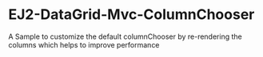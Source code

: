 # EJ2-DataGrid-Mvc-ColumnChooser
A Sample to customize the default columnChooser by re-rendering the columns which helps to improve performance
